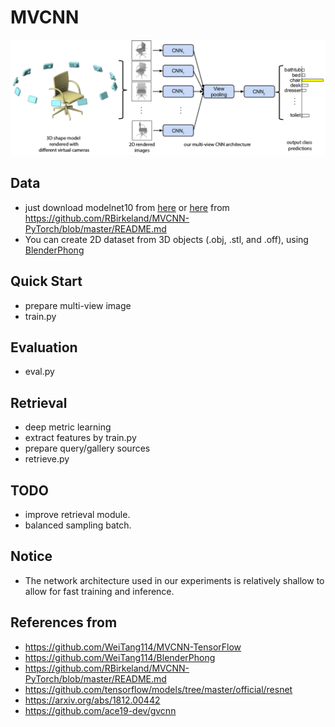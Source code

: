 # MVCNN
![](assets/mvcnn_framework.png)

## Data
- just download modelnet10 from [here](http://modelnet.cs.princeton.edu/) or [here](https://drive.google.com/file/d/0B4v2jR3WsindMUE3N2xiLVpyLW8/view) from https://github.com/RBirkeland/MVCNN-PyTorch/blob/master/README.md
- You can create 2D dataset from 3D objects (.obj, .stl, and .off), using [BlenderPhong](https://github.com/WeiTang114/BlenderPhong)

## Quick Start
- prepare multi-view image
- train.py

## Evaluation
- eval.py

## Retrieval
- deep metric learning
- extract features by train.py
- prepare query/gallery sources
- retrieve.py
    
## TODO
- improve retrieval module.
- balanced sampling batch.

## Notice
- The network architecture used in our experiments is relatively shallow to 
allow for fast training and inference.

## References from
- https://github.com/WeiTang114/MVCNN-TensorFlow
- https://github.com/WeiTang114/BlenderPhong
- https://github.com/RBirkeland/MVCNN-PyTorch/blob/master/README.md
- https://github.com/tensorflow/models/tree/master/official/resnet
- https://arxiv.org/abs/1812.00442
- https://github.com/ace19-dev/gvcnn
